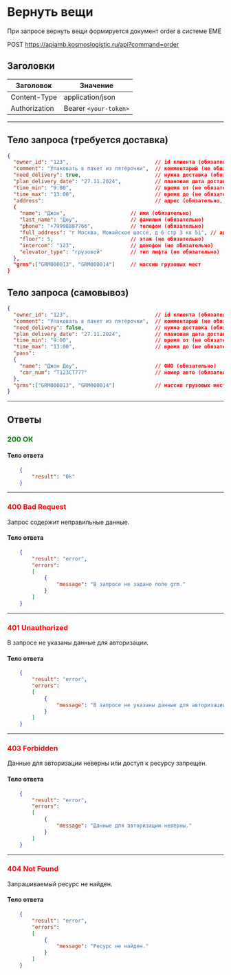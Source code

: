 # Вернуть вещи

При запросе вернуть вещи формируется документ order в системе ЕМЕ

POST https://apiamb.kosmoslogistic.ru/api?command=order

## Заголовки

| Заголовок           | Значение                       |
|---------------------|--------------------------------|
| Content-Type        | application/json              |
| Authorization       | Bearer `<your-token>`         |

---

## Тело запроса (требуется доставка)

```json
{
  "owner_id": "123",                            // id клиента (обязательно)
  "comment": "Упаковать в пакет из пятёрочки",  // комментарий (не обязательно)
  "need_delivery": true,                        // нужна доставка (обязательно)
  "plan_delivery_date": "27.11.2024",           // плановая дата доставки (обязательно)
  "time_min": "9:00",                           // время от (не обязательно)
  "time_max": "13:00",                          // время до (не обязательно)
  "address":                                    // адрес (обязательно, если нужна доставка)
  {
    "name": "Джон",                     // имя (обязательно)
    "last_name": "Доу",                 // фамилия (обязательно)
    "phone": "+79998887766",            // телефон (обязательно)
    "full_address": "г Москва, Можайское шоссе, д 6 стр 3 кв 51", // адрес (обязательно)
    "floor": 5,                         // этаж (не обязательно)
    "intercom": "123",                  // домофон (не обязательно)
    "elevator_type": "грузовой"         // тип лифта (не обязательно)
  },
  "grms":["GRM000013", "GRM000014"]     // массив грузовых мест
}
```

## Тело запроса (самовывоз)

```json
{
  "owner_id": "123",                            // id клиента (обязательно)
  "comment": "Упаковать в пакет из пятёрочки",  // комментарий (не обязательно)
  "need_delivery": false,                       // нужна доставка (обязательно)
  "plan_delivery_date": "27.11.2024",           // плановая дата доставки (обязательно)
  "time_min": "9:00",                           // время от (не обязательно)
  "time_max": "13:00",                          // время до (не обязательно)
  "pass":
  {
    "name": "Джон Доу",                         // ФИО (обязательно)
    "car_num": "T123СТ777"                      // номер авто (обязательно)
  },
  "grms":["GRM000013", "GRM000014"]             // массив грузовых мест
}
```

---

## Ответы

### <span style="color: green;">200 ОК</span>

#### Тело ответа

```json
    {
        "result": "Ok"
    }
```
---
### <span style="color: red;">400 Bad Request</span>
Запрос содержит неправильные данные.
#### Тело ответа

```json
    {
        "result": "error",
        "errors":
        [
            {
                "message": "В запросе не задано поле grm."
            }
        ]
    }
```
---
### <span style="color: red;">401 Unauthorized</span>
В запросе не указаны данные для авторизации.
#### Тело ответа

```json
    {
        "result": "error",
        "errors":
        [
            {
                "message": "В запросе не указаны данные для авторизации."
            }
        ]
    }
```
---
### <span style="color: red;">403 Forbidden</span>
Данные для авторизации неверны или доступ к ресурсу запрещен.
#### Тело ответа

```json
    {
        "result": "error",
        "errors":
        [
            {
                "message": "Данные для авторизации неверны."
            }
        ]
    }
```
---
### <span style="color: red;">404 Not Found</span>
Запрашиваемый ресурс не найден.
#### Тело ответа

```json
    {
        "result": "error",
        "errors":
        [
            {
                "message": "Ресурс не найден."
            }
        ]
    }
```


